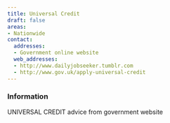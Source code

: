 ```yaml
---
title: Universal Credit
draft: false
areas:
- Nationwide
contact:
  addresses:
  - Government online website
  web_addresses:
  - http://www.dailyjobseeker.tumblr.com
  - http://www.gov.uk/apply-universal-credit
---
```


### Information
UNIVERSAL CREDIT  advice from government website

